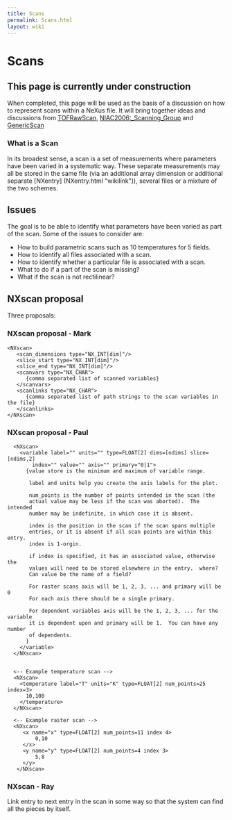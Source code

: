 ```yaml
---
title: Scans
permalink: Scans.html
layout: wiki
---
```

Scans
=====

This page is currently under construction
-----------------------------------------

When completed, this page will be used as the basis of a discussion on
how to represent scans within a NeXus file. It will bring together ideas
and discussions from [TOFRawScan](TOFRawScan.html "wikilink"),
<NIAC2006:_Scanning_Group> and [GenericScan](GenericScan.html "wikilink")

### What is a Scan

In its broadest sense, a scan is a set of measurements where parameters
have been varied in a systematic way. These separate measurements may
all be stored in the same file (via an additional array dimension or
additional separate [NXentry] (NXentry.html "wikilink")), several files or a
mixture of the two schemes.

Issues
------

The goal is to be able to identify what parameters have been varied as
part of the scan. Some of the issues to consider are:

-   How to build parametric scans such as 10 temperatures for 5 fields.
-   How to identify all files associated with a scan.
-   How to identify whether a particular file is associated with a scan.
-   What to do if a part of the scan is missing?
-   What if the scan is not rectilinear?

NXscan proposal
---------------

Three proposals:

### NXscan proposal - Mark

    <NXscan>
       <scan_dimensions type="NX_INT[dim]"/>
       <slice_start type="NX_INT[dim]"/>
       <slice_end type="NX_INT[dim]"/>
       <scanvars type="NX_CHAR">
          {comma separated list of scanned variables}
       </scanvars>
       <scanlinks type="NX_CHAR">
          {comma separated list of path strings to the scan variables in the file}
       </scanlinks>
    </NXscan>

### NXscan proposal - Paul

      <NXscan>
        <variable label="" units="" type=FLOAT[2] dims=[ndims] slice=[ndims,2] 
            index="" value="" axis="" primary="0|1">
          {value store is the minimum and maximum of variable range.  
     
           label and units help you create the axis labels for the plot.
     
           num_points is the number of points intended in the scan (the 
           actual value may be less if the scan was aborted).  The intended 
           number may be indefinite, in which case it is absent.
     
           index is the position in the scan if the scan spans multiple 
           entries, or it is absent if all scan points are within this entry.  
           index is 1-orgin.
     
           if index is specified, it has an associated value, otherwise the
           values will need to be stored elsewhere in the entry.  where?
           Can value be the name of a field?
     
           For raster scans axis will be 1, 2, 3, ... and primary will be 0
           For each axis there should be a single primary.
     
           For dependent variables axis will be the 1, 2, 3, ... for the variable
           it is dependent upon and primary will be 1.  You can have any number
           of dependents.
          }
        </variable>
      </NXscan>


      <-- Example temperature scan -->
      <NXscan>
        <temperature label="T" units="K" type=FLOAT[2] num_points=25 index=3>
          10,100
        </temperature>
      </NXscan>

      <-- Example raster scan -->
      <NXscan>
         <x name="x" type=FLOAT[2] num_points=11 index 4>
             0,10
         </x>
         <y name="y" type=FLOAT[2] num_points=4 index 3>
             5,8
         </y>
       </NXscan>

### NXscan - Ray

Link entry to next entry in the scan in some way so that the system can
find all the pieces by itself.
